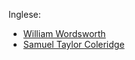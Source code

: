 Inglese:
+ [William Wordsworth](/william-wordsworth.md)
+ [Samuel Taylor Coleridge](/samuel-taylor-coleridge.md)
